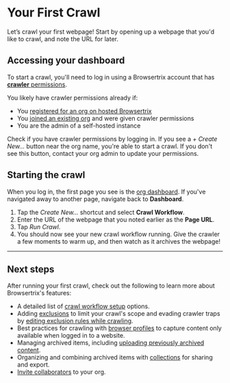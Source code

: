 # Your First Crawl

Let’s crawl your first webpage! Start by opening up a webpage that you'd like to crawl, and note the URL for later.

## Accessing your dashboard

To start a crawl, you'll need to log in using a Browsertrix account that has [**crawler** permissions](./org-members.md#permission-levels).

You likely have crawler permissions already if:

- You [registered for an org on hosted Browsertrix](./signup.md)
- You [joined an existing org](./join.md) and were given crawler permissions
- You are the admin of a self-hosted instance

Check if you have crawler permissions by logging in. If you see a _+ Create New..._ button near the org name, you're able to start a crawl. If you don't see this button, contact your org admin to update your permissions.

## Starting the crawl

When you log in, the first page you see is the [org dashboard](overview.md). If you've navigated away to another page, navigate back to **Dashboard**.

1. Tap the _Create New..._ shortcut and select **Crawl Workflow**.
2. Enter the URL of the webpage that you noted earlier as the **Page URL**.
3. Tap _Run Crawl_.
4. You should now see your new crawl workflow running. Give the crawler a few moments to warm up, and then watch as it archives the webpage!

---

## Next steps

After running your first crawl, check out the following to learn more about Browsertrix's features:

- A detailed list of [crawl workflow setup](workflow-setup.md) options.
- Adding [exclusions](workflow-setup.md#exclude-pages) to limit your crawl's scope and evading crawler traps by [editing exclusion rules while crawling](running-crawl.md#live-exclusion-editing).
- Best practices for crawling with [browser profiles](browser-profiles.md) to capture content only available when logged in to a website.
- Managing archived items, including [uploading previously archived content](archived-items.md#uploading-web-archives).
- Organizing and combining archived items with [collections](collection.md) for sharing and export.
- [Invite collaborators](org-members.md) to your org.
